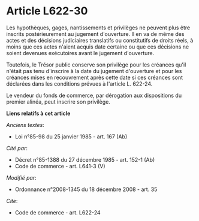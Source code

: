 # Article L622-30

Les hypothèques, gages, nantissements et privilèges ne peuvent plus être inscrits postérieurement au jugement d'ouverture. Il
en va de même des actes et des décisions judiciaires translatifs ou constitutifs de droits réels, à moins que ces actes
n'aient acquis date certaine ou que ces décisions ne soient devenues exécutoires avant le jugement d'ouverture. 

Toutefois, le Trésor public conserve son privilège pour les créances qu'il n'était pas tenu d'inscrire à la date du jugement
d'ouverture et pour les créances mises en recouvrement après cette date si ces créances sont déclarées dans les conditions
prévues à l'article L. 622-24.

Le vendeur du fonds de commerce, par dérogation aux dispositions du premier alinéa, peut inscrire son privilège.

**Liens relatifs à cet article**

_Anciens textes_:

  - Loi n°85-98 du 25 janvier 1985 - art. 167 (Ab)

_Cité par_:

  - Décret n°85-1388 du 27 décembre 1985 - art. 152-1 (Ab)
  - Code de commerce - art. L641-3 (V)

_Modifié par_:

  - Ordonnance n°2008-1345 du 18 décembre 2008 - art. 35

_Cite_:

  - Code de commerce - art. L622-24
